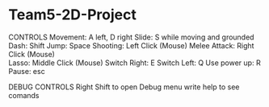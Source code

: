 # Team5-2D-Project

CONTROLS
Movement: A left, D right
Slide: S while moving and grounded
Dash: Shift 
Jump: Space 
Shooting: Left Click (Mouse) 
Melee Attack: Right Click (Mouse)  
Lasso: Middle Click (Mouse) 
Switch Right: E 
Switch Left: Q 
Use power up: R 
Pause: esc 

DEBUG CONTROLS
Right Shift to open Debug menu
write help to see comands
